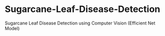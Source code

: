 # Sugarcane-Leaf-Disease-Detection
Sugarcane Leaf Disease Detection using Computer Vision (Efficient Net Model)
